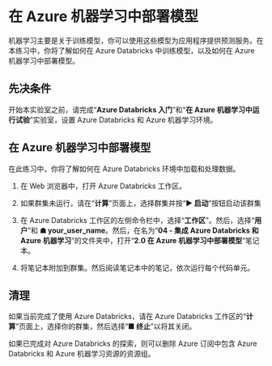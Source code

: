 ﻿---
lab:
    title: '在 Azure 机器学习中部署模型'
    module: '模块 4 - 集成 Azure Databricks 和 Azure 机器学习'
---

# 在 Azure 机器学习中部署模型

机器学习主要是关于训练模型，你可以使用这些模型为应用程序提供预测服务。在本练习中，你将了解如何在 Azure Databricks 中训练模型，以及如何在 Azure 机器学习中部署模型。

## 先决条件

开始本实验室之前，请完成“**Azure Databricks 入门**”和“**在 Azure 机器学习中运行试验**”实验室，设置 Azure Databricks 和 Azure 机器学习环境。

## 在 Azure 机器学习中部署模型

在此练习中，你将了解如何在 Azure Databricks 环境中加载和处理数据。

1. 在 Web 浏览器中，打开 Azure Databricks 工作区。

1. 如果群集未运行，请在“**计算**”页面上，选择群集并按“**&#9654;  启动**”按钮启动该群集

1. 在 Azure Databricks 工作区的左侧命令栏中，选择“**工作区**”。然后，选择“**用户**”和 **&#9751; your_user_name**。然后，在名为“**04 - 集成 Azure Databricks 和 Azure 机器学习**”的文件夹中，打开“**2.0 在 Azure 机器学习中部署模型**”笔记本。

1. 将笔记本附加到群集。然后阅读笔记本中的笔记，依次运行每个代码单元。

## 清理

如果当前完成了使用 Azure Databricks，请在 Azure Databricks 工作区的“**计算**”页面上，选择你的群集，然后选择“**&#9632; 终止**”以将其关闭。

如果已完成对 Azure Databricks 的探索，则可以删除 Azure 订阅中包含 Azure Databricks 和 Azure 机器学习资源的资源组。
